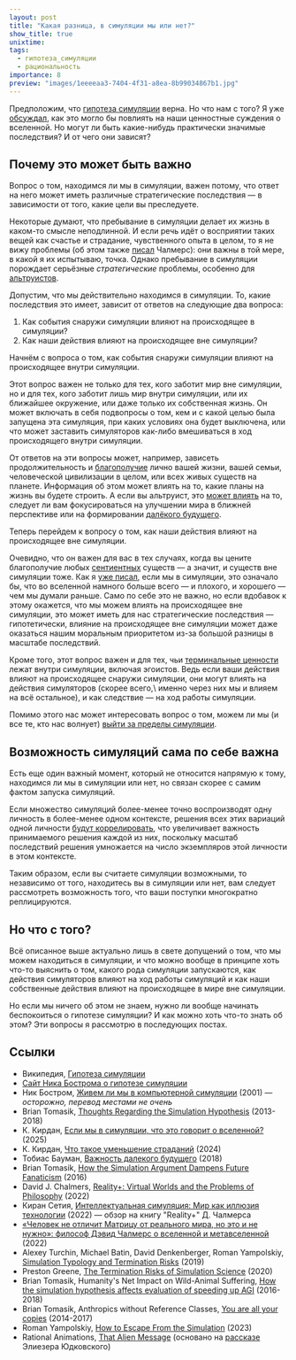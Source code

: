 ```yaml
---
layout: post
title: "Какая разница, в симуляции мы или нет?"
show_title: true
unixtime: 
tags:
  - гипотеза_симуляции
  - рациональность
importance: 8
preview: "images/1eeeeaa3-7404-4f31-a8ea-8b99034867b1.jpg"
---
```

Предположим, что [гипотеза симуляции](https://ru.wikipedia.org/wiki/%D0%93%D0%B8%D0%BF%D0%BE%D1%82%D0%B5%D0%B7%D0%B0_%D1%81%D0%B8%D0%BC%D1%83%D0%BB%D1%8F%D1%86%D0%B8%D0%B8) верна. Но что нам с того? Я уже [обсуждал](a7.html), как это могло бы повлиять на наши ценностные суждения о вселенной. Но могут ли быть какие-нибудь практически значимые последствия? И от чего они зависят?

## Почему это может быть важно

Вопрос о том, находимся ли мы в симуляции, важен потому, что ответ на него может иметь различные стратегические последствия — в зависимости от того, какие цели вы преследуете.

Некоторые думают, что пребывание в симуляции делает их жизнь в каком-то смысле неподлинной. И если речь идёт о восприятии таких вещей как счастье и страдание, чувственного опыта в целом, то я не вижу проблемы (об этом также [писал](https://tjournal.ru/523960) Чалмерс): они важны в той мере, в какой я их испытываю, точка. Однако пребывание в симуляции порождает серьёзные _стратегические_ проблемы, особенно для [альтруистов](https://ru.wikipedia.org/wiki/%D0%AD%D1%84%D1%84%D0%B5%D0%BA%D1%82%D0%B8%D0%B2%D0%BD%D1%8B%D0%B9_%D0%B0%D0%BB%D1%8C%D1%82%D1%80%D1%83%D0%B8%D0%B7%D0%BC).

Допустим, что мы действительно находимся в симуляции. То, какие последствия это имеет, зависит от ответов на следующие два вопроса:
1. Как события снаружи симуляции влияют на происходящее в симуляции?
2. Как наши действия влияют на происходящее вне симуляции?

Начнём с вопроса о том, как события снаружи симуляции влияют на происходящее внутри симуляции.

Этот вопрос важен не только для тех, кого заботит мир вне симуляции, но и для тех, кого заботит лишь мир внутри симуляции, или их ближайшее окружение, или даже только их собственная жизнь. Он может включать в себя подвопросы о том, кем и с какой целью была запущена эта симуляция, при каких условиях она будет выключена, или что может заставить симуляторов как-либо вмешиваться в ход происходящего внутри симуляции.

От ответов на эти вопросы может, например, зависеть продолжительность и [благополучие](https://plato.stanford.edu/entries/well-being/) лично вашей жизни, вашей семьи, человеческой цивилизации в целом, или всех живых существ на планете. Информация об этом может влиять на то, какие планы на жизнь вы будете строить. А если вы альтруист, это [может влиять](https://longtermrisk.org/files/how-the-simulation-argument-dampens-future-fanaticism.pdf) на то, следует ли вам фокусироваться на улучшении мира в ближней перспективе или на формировании [далёкого будущего](https://reducingsuffering.github.io/tobias-baumann-the-importance-of-the-far-future.html).

Теперь перейдем к вопросу о том, как наши действия влияют на происходящее вне симуляции.

Очевидно, что он важен для вас в тех случаях, когда вы цените благополучие любых [сентиентных](466.html) существ — а значит, и существ вне симуляции тоже. Как я [уже писал](a7.html), если мы в симуляции, это означало бы, что во вселенной намного больше всего — и плохого, и хорошего — чем мы думали раньше. Само по себе это не важно, но если вдобавок к этому окажется, что мы можем влиять на происходящее вне симуляции, это может иметь для нас стратегические последствия — гипотетически, влияние на происходящее вне симуляции может даже оказаться нашим моральным приоритетом из-за большой разницы в масштабе последствий.

Кроме того, этот вопрос важен и для тех, чьи [терминальные ценности](https://reducingsuffering.github.io/lukas-gloor-means-and-ends.html) лежат внутри симуляции, включая эгоистов. Ведь если ваши действия влияют на происходящее снаружи симуляции, они могут влиять на действия симуляторов (скорее всего,\ именно через них мы и влияем на всё остальное), и как следствие — на ход работы симуляции.

Помимо этого нас может интересовать вопрос о том, можем ли мы (и все те, кто нас волнует) [выйти за пределы симуляции](https://files.theseedsofscience.org/2023/How_to_Escape_From_the_Simulation.pdf).

## Возможность симуляций сама по себе важна

Есть еще один важный момент, который не относится напрямую к тому, находимся ли мы в симуляции или нет, но связан скорее с самим фактом запуска симуляций.

Если множество симуляций более-менее точно воспроизводят одну личность в более-менее одном контексте, решения всех этих вариаций одной личности [будут коррелировать](https://reducing-suffering.org/anthropics-without-reference-classes/#Update_Feb_2015_You_are_all_your_copies), что увеличивает важность принимаемого решения каждой из них, поскольку масштаб последствий решения умножается на число экземпляров этой личности в этом контексте.

Таким образом, если вы считаете симуляции возможными, то независимо от того, находитесь вы в симуляции или нет, вам следует рассмотреть возможность того, что ваши поступки многократно реплицируются.

## Но что с того?

Всё описанное выше актуально лишь в свете допущений о том, что мы можем находиться в симуляции, и что можно вообще в принципе хоть что-то выяснить о том, какого рода симуляции запускаются, как действия симуляторов влияют на ход работы симуляций и как наши собственные действия влияют на происходящее в мире вне симуляции.

Но если мы ничего об этом не знаем, нужно ли вообще начинать беспокоиться о гипотезе симуляции? И как можно хоть что-то знать об этом? Эти вопросы я рассмотрю в последующих постах.

## Ссылки

- Википедия, [Гипотеза симуляции](https://ru.wikipedia.org/wiki/%D0%93%D0%B8%D0%BF%D0%BE%D1%82%D0%B5%D0%B7%D0%B0_%D1%81%D0%B8%D0%BC%D1%83%D0%BB%D1%8F%D1%86%D0%B8%D0%B8)
- [Сайт Ника Бострома о гипотезе симуляции](https://simulation-argument.com/)
- Ник Бостром, [Живем ли мы в компьютерной симуляции](https://habr.com/ru/articles/516598/) (2001) — _осторожно, перевод местами не очень_
- Brian Tomasik, [Thoughts Regarding the Simulation Hypothesis](https://reducing-suffering.org/thoughts-regarding-simulation-hypothesis/) (2013-2018)
- К. Кирдан, [Если мы в симуляции, что это говорит о вселенной?](https://kkirdan.github.io/blog/a7.html) (2025)
- К. Кирдан, [Что такое уменьшение страданий](https://reducingsuffering.github.io/what-is-suffering-reduction.html) (2024)
- Тобиас Бауман, [Важность далекого будущего](https://reducingsuffering.github.io/tobias-baumann-the-importance-of-the-far-future.html) (2018)
- Brian Tomasik, [How the Simulation Argument
Dampens Future Fanaticism](https://longtermrisk.org/files/how-the-simulation-argument-dampens-future-fanaticism.pdf) (2016)
- David J. Chalmers, [Reality+: Virtual Worlds and the Problems of Philosophy](https://philpapers.org/rec/CHARVW) (2022)
- Киран Сетия, [Интеллектуальная симуляция: Мир как иллюзия технологии](https://vk.com/@-210202656-realnost-virtualnye-miry-i-problemy-filosofii-devid-chalmers) (2022) — обзор на книгу "Reality+" Д. Чалмерса
- [«Человек не отличит Матрицу от реального мира, но это и не нужно»: философ Дэвид Чалмерс о вселенной и метавселенной](https://tjournal.ru/523960) (2022)
- Alexey Turchin, Michael Batin, David Denkenberger, Roman Yampolskiy, [Simulation Typology and Termination Risks](https://arxiv.org/abs/1905.05792) (2019)
- Preston Greene, [The Termination Risks of Simulation Science](https://philarchive.org/rec/GRETTR-5) (2020)
- Brian Tomasik, Humanity's Net Impact on Wild-Animal Suffering, [How the simulation hypothesis affects evaluation of speeding up AGI](https://reducing-suffering.org/humanitys-net-impact-on-wild-animal-suffering/#How_the_simulation_hypothesis_affects_evaluation_of_speeding_up_AGI) (2016-2018)
- Brian Tomasik, Anthropics without Reference Classes, [You are all your copies](https://reducing-suffering.org/anthropics-without-reference-classes/#Update_Feb_2015_You_are_all_your_copies) (2014-2017)
- Roman Yampolskiy, [How to Escape From the Simulation](https://files.theseedsofscience.org/2023/How_to_Escape_From_the_Simulation.pdf) (2023)
- Rational Animations, [That Alien Message](https://www.youtube.com/watch?v=fVN_5xsMDdg) (основано на [рассказе](https://www.lesswrong.com/posts/5wMcKNAwB6X4mp9og/that-alien-message) Элиезера Юдковского)
